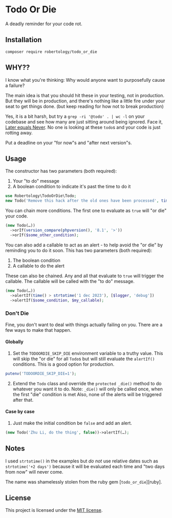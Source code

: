 # Todo Or Die

A deadly reminder for your code rot.


## Installation

`composer require robertology/todo_or_die`


## WHY??

I know what you're thinking: Why would anyone want to purposefully cause a failure?

The main idea is that you should hit these in your testing, not in production. But they will be in production, and there's nothing like a little fire under your seat to get things done. (but keep reading for how not to break production)

Yes, it is a bit harsh, but try a `grep -ri '@todo' . | wc -l` on your codebase and see how many are just sitting around being ignored. Face it, [Later equals Never](http://on-agile.blogspot.com/2007/04/why-you-wont-fix-it-later.html). No one is looking at these `todo`s and your code is just rotting away.

Put a deadline on your "for now"s and "after next version"s.


## Usage

The constructor has two parameters (both required):
1. Your "to do" message
2. A boolean condition to indicate it's past the time to do it
```php
use Robertology\TodoOrDie\Todo;
new Todo('Remove this hack after the old ones have been processed', time() > strtotime('1 jan 2024'));
```

You can chain more conditions. The first one to evaluate as `true` will "or die" your code.
```php
(new Todo(…))
  ->orIf(version_compare(phpversion(), '8.1', '>'))
  ->orIf($some_other_condition);
```

You can also add a callable to act as an alert - to help avoid the "or die" by reminding you to do it soon. This has two parameters (both required):
1. The boolean condition
2. A callable to do the alert

These can also be chained. Any and all that evaluate to `true` will trigger the callable.
The callable will be called with the "to do" message.
```php
(new Todo(…))
  ->alertIf(time() > strtotime('1 dec 2023'), [$logger, 'debug'])
  ->alertIf($some_condition, $my_callable);
```

### Don't Die

Fine, you don't want to deal with things actually failing on you. There are a few ways to make that happen.

#### Globally

1. Set the `TODOORDIE_SKIP_DIE` environment variable to a truthy value. This will skip the "or die" for all `Todo`s but will still evaluate the `alertIf()` conditions. This is a good option for production.
```php
putenv('TODOORDIE_SKIP_DIE=1');
```


2. Extend the `Todo` class and override the `protected _die()` method to do whatever you want it to do. Note: `_die()` will only be called once, when the first "die" condition is met Also, none of the alerts will be triggered after that.

#### Case by case
1. Just make the initial condition be `false` and add an alert.
```php
(new Todo('Zhu Li, do the thing', false))->alertIf(…);
```


## Notes

I used `strtotime()` in the examples but *do not* use relative dates such as `strtotime('+2 days')` because it will be evaluated each time and "two days from now" will never come.

The name was shamelessly stolen from the ruby gem [`todo_or_die`][ruby].


## License

This project is licensed under the [MIT license](LICENSE).
